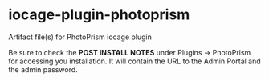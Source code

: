 # iocage-plugin-photoprism
Artifact file(s) for PhotoPrism iocage plugin

Be sure to check the **POST INSTALL NOTES** under Plugins -> PhotoPrism for accessing you installation. It will contain the URL to the Admin Portal and the admin password.
